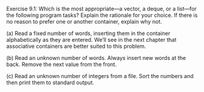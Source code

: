 Exercise 9.1: Which is the most appropriate—a vector, a deque, or a list—for the
following program tasks? Explain the rationale for your choice. If there is no reason to
prefer one or another container, explain why not.

(a) Read a fixed number of words, inserting them in the container alphabetically
as they are entered. We’ll see in the next chapter that associative containers are better
suited to this problem.

(b) Read an unknown number of words. Always insert new words at the back.
Remove the next value from the front.

(c) Read an unknown number of integers from a file. Sort the numbers and then
print them to standard output.